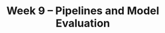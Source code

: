 ---
    title: Week 9 – Pipelines and Model Evaluation
    weekNumber: 9
    days:
      - date: 2023-3-6
        events:
          "**LEC 22**{: .label .label-lecture } `sklearn` Pipelines, Regression Evaluation":
            "[Ch. 9.2](https://notes.dsc80.com/content/09/data-pipelines.html), [Ch. 10.2](https://notes.dsc80.com/content/10/model-building.html)"
                
          "**Lab 8**{: .label .label-lab } **Modeling and Feature Engineering**":
      - date: 2023-3-8
        events:
          "**LEC 23**{: .label .label-lecture } Cross-Validation":
            "[Ch. 11.1-11.2](https://notes.dsc80.com/content/11/introduction.html)"
                
      - date: 2023-3-9
        events:
          "**PROJ 4**{: .label .label-proj } **Language Models 🗣**":
      - date: 2023-3-10
        events:
          "**LEC 24**{: .label .label-lecture } Decision Trees, Grid Search, and Multicollinearity":
            "[Ch. 11.1-11.2](https://notes.dsc80.com/content/11/introduction.html)"
                
---